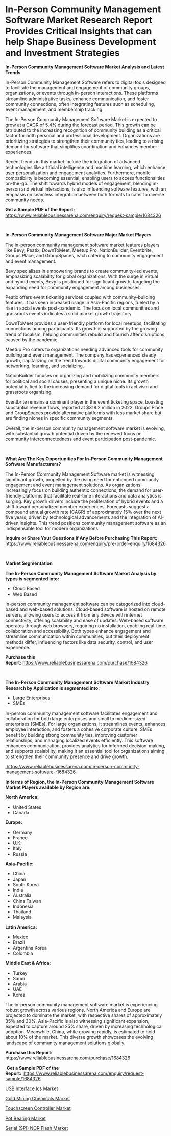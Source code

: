 <p><h1>In-Person Community Management Software Market Research Report Provides Critical Insights that can help Shape Business Development and Investment Strategies</h1></p><p><strong>In-Person Community Management Software Market Analysis and Latest Trends</strong></p>
<p><p>In-Person Community Management Software refers to digital tools designed to facilitate the management and engagement of community groups, organizations, or events through in-person interactions. These platforms streamline administrative tasks, enhance communication, and foster community connections, often integrating features such as scheduling, event management, and membership tracking.</p><p>The In-Person Community Management Software Market is expected to grow at a CAGR of 5.4% during the forecast period. This growth can be attributed to the increasing recognition of community building as a critical factor for both personal and professional development. Organizations are prioritizing strategies to strengthen their community ties, leading to a rising demand for software that simplifies coordination and enhances member experiences.</p><p>Recent trends in this market include the integration of advanced technologies like artificial intelligence and machine learning, which enhance user personalization and engagement analytics. Furthermore, mobile compatibility is becoming essential, enabling users to access functionalities on-the-go. The shift towards hybrid models of engagement, blending in-person and virtual interactions, is also influencing software features, with an emphasis on seamless integration between both formats to cater to diverse community needs.</p></p>
<p><strong>Get a Sample PDF of the Report:&nbsp;</strong> <a href="https://www.reliablebusinessarena.com/enquiry/request-sample/1684326?utm_campaign=1596&utm_medium=2&utm_source=Github&utm_content=ia&utm_term=15102024&utm_id=in-person-community-management-software">https://www.reliablebusinessarena.com/enquiry/request-sample/1684326</a></p>
<p>&nbsp;</p>
<p><strong>In-Person Community Management Software Major Market Players</strong></p>
<p><p>The in-person community management software market features players like Bevy, Peatix, DownToMeet, Meetup Pro, NationBuilder, Eventbrite, Groups Place, and GroupSpaces, each catering to community engagement and event management.</p><p>Bevy specializes in empowering brands to create community-led events, emphasizing scalability for global organizations. With the surge in virtual and hybrid events, Bevy is positioned for significant growth, targeting the expanding need for community engagement among businesses.</p><p>Peatix offers event ticketing services coupled with community-building features. It has seen increased usage in Asia-Pacific regions, fueled by a rise in social events post-pandemic. The focus on local communities and grassroots events indicates a solid market growth trajectory.</p><p>DownToMeet provides a user-friendly platform for local meetups, facilitating connections among participants. Its growth is supported by the growing trend of localism, helping communities rebuild and flourish after disruptions caused by the pandemic.</p><p>Meetup Pro caters to organizations needing advanced tools for community building and event management. The company has experienced steady growth, capitalizing on the trend towards digital community engagement for networking, learning, and socializing.</p><p>NationBuilder focuses on organizing and mobilizing community members for political and social causes, presenting a unique niche. Its growth potential is tied to the increasing demand for digital tools in activism and grassroots organizing.</p><p>Eventbrite remains a dominant player in the event ticketing space, boasting substantial revenue flows, reported at $318.2 million in 2022. Groups Place and GroupSpaces provide alternative platforms with less market share but are finding niches in specific community segments.</p><p>Overall, the in-person community management software market is evolving, with substantial growth potential driven by the renewed focus on community interconnectedness and event participation post-pandemic.</p></p>
<p>&nbsp;</p>
<p><strong>What Are The Key Opportunities For In-Person Community Management Software Manufacturers?</strong></p>
<p><p>The In-Person Community Management Software market is witnessing significant growth, propelled by the rising need for enhanced community engagement and event management solutions. As organizations increasingly focus on building authentic connections, the demand for user-friendly platforms that facilitate real-time interactions and data analytics is surging. Key growth drivers include the proliferation of hybrid events and a shift toward personalized member experiences. Forecasts suggest a compound annual growth rate (CAGR) of approximately 15% over the next five years, driven by technological advancements and the integration of AI-driven insights. This trend positions community management software as an indispensable tool for modern organizations.</p></p>
<p><strong>Inquire or Share Your Questions If Any Before Purchasing This Report:</strong> <a href="https://www.reliablebusinessarena.com/enquiry/pre-order-enquiry/1684326?utm_campaign=1596&utm_medium=2&utm_source=Github&utm_content=ia&utm_term=15102024&utm_id=in-person-community-management-software">https://www.reliablebusinessarena.com/enquiry/pre-order-enquiry/1684326</a></p>
<p>&nbsp;</p>
<p><strong>Market Segmentation</strong></p>
<p><strong>The In-Person Community Management Software Market Analysis by types is segmented into:</strong></p>
<p><ul><li>Cloud Based</li><li>Web Based</li></ul></p>
<p><p>In-person community management software can be categorized into cloud-based and web-based solutions. Cloud-based software is hosted on remote servers, allowing users to access it from any device with internet connectivity, offering scalability and ease of updates. Web-based software operates through web browsers, requiring no installation, enabling real-time collaboration and accessibility. Both types enhance engagement and streamline communication within communities, but their deployment methods differ, influencing factors like data security, control, and user experience.</p></p>
<p><strong>Purchase this Report:&nbsp;</strong><a href="https://www.reliablebusinessarena.com/purchase/1684326?utm_campaign=1596&utm_medium=2&utm_source=Github&utm_content=ia&utm_term=15102024&utm_id=in-person-community-management-software">https://www.reliablebusinessarena.com/purchase/1684326</a></p>
<p>&nbsp;</p>
<p><strong>The In-Person Community Management Software Market Industry Research by Application is segmented into:</strong></p>
<p><ul><li>Large Enterprises</li><li>SMEs</li></ul></p>
<p><p>In-person community management software facilitates engagement and collaboration for both large enterprises and small to medium-sized enterprises (SMEs). For large organizations, it streamlines events, enhances employee interaction, and fosters a cohesive corporate culture. SMEs benefit by building strong community ties, improving customer relationships, and managing localized events efficiently. This software enhances communication, provides analytics for informed decision-making, and supports scalability, making it an essential tool for organizations aiming to strengthen their community presence and drive growth.</p></p>
<p><a href="https://www.reliablebusinessarena.com/in-person-community-management-software-r1684326?utm_campaign=1596&utm_medium=2&utm_source=Github&utm_content=ia&utm_term=15102024&utm_id=in-person-community-management-software">&nbsp;https://www.reliablebusinessarena.com/in-person-community-management-software-r1684326</a></p>
<p><strong>In terms of Region, the In-Person Community Management Software Market Players available by Region are:</strong></p>
<p>
    <p> <strong> North America: </strong>
        <ul>
            <li>United States</li>
            <li>Canada</li>
        </ul>
        </p> 
    <p> <strong> Europe: </strong>
        <ul>
            <li>Germany</li>
            <li>France</li>
            <li>U.K.</li>
            <li>Italy</li>
            <li>Russia</li>
        </ul>
        </p> 
    <p> <strong> Asia-Pacific: </strong>
        <ul>
            <li>China</li>
            <li>Japan</li>
            <li>South Korea</li>
            <li>India</li>
            <li>Australia</li>
            <li>China Taiwan</li>
            <li>Indonesia</li>
            <li>Thailand</li>
            <li>Malaysia</li>
        </ul>
        </p> 
    <p> <strong> Latin America: </strong>
        <ul>
            <li>Mexico</li>
            <li>Brazil</li>
            <li>Argentina Korea</li>
            <li>Colombia</li>
        </ul>
        </p> 
    <p> <strong> Middle East & Africa: </strong>
        <ul>
            <li>Turkey</li>
            <li>Saudi</li>
            <li>Arabia</li>
            <li>UAE</li>
            <li>Korea</li>
        </ul>
    </p>
    </p>
<p><p>The in-person community management software market is experiencing robust growth across various regions. North America and Europe are projected to dominate the market, with respective shares of approximately 35% and 30%. Asia-Pacific is also witnessing significant expansion, expected to capture around 25% share, driven by increasing technological adoption. Meanwhile, China, while growing rapidly, is estimated to hold about 10% of the market. This diverse growth showcases the evolving landscape of community management solutions globally.</p></p>
<p><strong>Purchase this Report: </strong><a href="https://www.reliablebusinessarena.com/purchase/1684326?utm_campaign=1596&utm_medium=2&utm_source=Github&utm_content=ia&utm_term=15102024&utm_id=in-person-community-management-software">https://www.reliablebusinessarena.com/purchase/1684326</a></p>
<p>&nbsp;<strong>Get a Sample PDF of the Report:&nbsp;&nbsp;</strong><a href="https://www.reliablebusinessarena.com/enquiry/request-sample/1684326?utm_campaign=1596&utm_medium=2&utm_source=Github&utm_content=ia&utm_term=15102024&utm_id=in-person-community-management-software">https://www.reliablebusinessarena.com/enquiry/request-sample/1684326</a></p>
<p><strong></strong></p>
<p><p><a href="https://www.linkedin.com/pulse/navigating-global-usb-interface-ics-market-landscape-trends-elj2f?utm_campaign=1596&utm_medium=2&utm_source=Github&utm_content=ia&utm_term=15102024&utm_id=in-person-community-management-software">USB Interface Ics Market</a></p><p><a href="https://www.linkedin.com/pulse/gold-mining-chemicals-market-dynamics-application-types-7arie?utm_campaign=1596&utm_medium=2&utm_source=Github&utm_content=ia&utm_term=15102024&utm_id=in-person-community-management-software">Gold Mining Chemicals Market</a></p><p><a href="https://www.linkedin.com/pulse/touchscreen-controller-market-size-growth-trends-statistics-tww1f?utm_campaign=1596&utm_medium=2&utm_source=Github&utm_content=ia&utm_term=15102024&utm_id=in-person-community-management-software">Touchscreen Controller Market</a></p><p><a href="https://www.linkedin.com/pulse/pulse-pot-bearing-rhythms-change-market-resonance-2024-2031-z7aqe?trk=public_post_embed_feed-article-content&utm_campaign=1596&utm_medium=2&utm_source=Github&utm_content=ia&utm_term=15102024&utm_id=in-person-community-management-software">Pot Bearing Market</a></p><p><a href="https://www.linkedin.com/pulse/global-serial-spi-nor-flash-market-share-growth-opportunities-zkg8f?utm_campaign=1596&utm_medium=2&utm_source=Github&utm_content=ia&utm_term=15102024&utm_id=in-person-community-management-software">Serial (SPI) NOR Flash Market</a></p></p>
